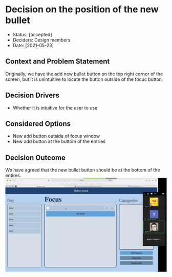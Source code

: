 # Decision on the position of the new bullet

* Status: [accepted]
* Deciders: Design members
* Date: [2021-05-23]

## Context and Problem Statement

Originally, we have the add new bullet button on the top right cornor of the screen, but it is unintuitive to locate the button outside of the focuc button. 

## Decision Drivers 

* Whether it is intuitive for the user to use

## Considered Options

* New add button outside of focus window
* New add button at the buttom of the entries

## Decision Outcome

We have agreed that the new bullet button should be at the bottom of the entires.![newDesign](Assets/newdesign.png)